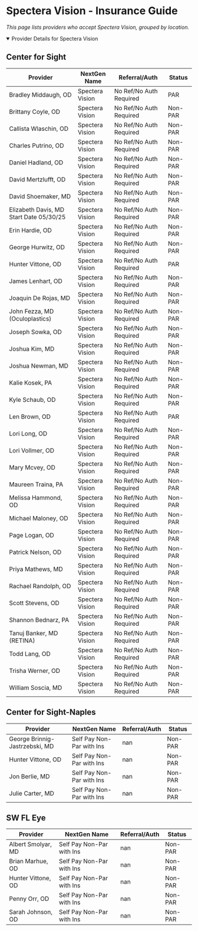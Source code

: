 # Spectera Vision - Insurance Guide

*This page lists providers who accept Spectera Vision, grouped by location.*

<details open><summary>Provider Details for Spectera Vision</summary>

## Center for Sight

| Provider | NextGen Name | Referral/Auth | Status |
|----------|-------------|--------------|--------|
| Bradley Middaugh, OD | Spectera Vision | No Ref/No Auth Required | PAR |
| Brittany Coyle, OD | Spectera Vision | No Ref/No Auth Required | Non-PAR |
| Callista Wlaschin, OD | Spectera Vision | No Ref/No Auth Required | Non-PAR |
| Charles Putrino, OD | Spectera Vision | No Ref/No Auth Required | Non-PAR |
| Daniel Hadland, OD | Spectera Vision | No Ref/No Auth Required | Non-PAR |
| David Mertzlufft, OD | Spectera Vision | No Ref/No Auth Required | Non-PAR |
| David Shoemaker, MD | Spectera Vision | No Ref/No Auth Required | Non-PAR |
| Elizabeth Davis, MD                      Start Date 05/30/25 | Spectera Vision | No Ref/No Auth Required | Non-PAR |
| Erin Hardie, OD | Spectera Vision | No Ref/No Auth Required | Non-PAR |
| George Hurwitz, OD | Spectera Vision | No Ref/No Auth Required | Non-PAR |
| Hunter Vittone, OD | Spectera Vision | No Ref/No Auth Required | PAR |
| James Lenhart, OD | Spectera Vision | No Ref/No Auth Required | Non-PAR |
| Joaquin De Rojas, MD | Spectera Vision | No Ref/No Auth Required | Non-PAR |
| John Fezza, MD (Oculoplastics) | Spectera Vision | No Ref/No Auth Required | Non-PAR |
| Joseph Sowka, OD | Spectera Vision | No Ref/No Auth Required | Non-PAR |
| Joshua Kim, MD | Spectera Vision | No Ref/No Auth Required | Non-PAR |
| Joshua Newman, MD | Spectera Vision | No Ref/No Auth Required | Non-PAR |
| Kalie Kosek, PA | Spectera Vision | No Ref/No Auth Required | Non-PAR |
| Kyle Schaub, OD | Spectera Vision | No Ref/No Auth Required | Non-PAR |
| Len Brown, OD | Spectera Vision | No Ref/No Auth Required | PAR |
| Lori Long, OD | Spectera Vision | No Ref/No Auth Required | Non-PAR |
| Lori Vollmer, OD | Spectera Vision | No Ref/No Auth Required | Non-PAR |
| Mary Mcvey, OD | Spectera Vision | No Ref/No Auth Required | Non-PAR |
| Maureen Traina, PA | Spectera Vision | No Ref/No Auth Required | Non-PAR |
| Melissa Hammond, OD | Spectera Vision | No Ref/No Auth Required | Non-PAR |
| Michael Maloney, OD | Spectera Vision | No Ref/No Auth Required | Non-PAR |
| Page Logan, OD | Spectera Vision | No Ref/No Auth Required | Non-PAR |
| Patrick Nelson, OD | Spectera Vision | No Ref/No Auth Required | Non-PAR |
| Priya Mathews, MD | Spectera Vision | No Ref/No Auth Required | Non-PAR |
| Rachael Randolph, OD | Spectera Vision | No Ref/No Auth Required | Non-PAR |
| Scott Stevens, OD | Spectera Vision | No Ref/No Auth Required | Non-PAR |
| Shannon Bednarz, PA | Spectera Vision | No Ref/No Auth Required | Non-PAR |
| Tanuj Banker, MD (RETINA) | Spectera Vision | No Ref/No Auth Required | Non-PAR |
| Todd Lang, OD | Spectera Vision | No Ref/No Auth Required | Non-PAR |
| Trisha Werner, OD | Spectera Vision | No Ref/No Auth Required | Non-PAR |
| William Soscia, MD | Spectera Vision | No Ref/No Auth Required | Non-PAR |

## Center for Sight-Naples

| Provider | NextGen Name | Referral/Auth | Status |
|----------|-------------|--------------|--------|
| George Brinnig-Jastrzebski, MD | Self Pay Non-Par with Ins | nan | Non-PAR |
| Hunter Vittone, OD | Self Pay Non-Par with Ins | nan | Non-PAR |
| Jon Berlie, MD | Self Pay Non-Par with Ins | nan | Non-PAR |
| Julie Carter, MD | Self Pay Non-Par with Ins | nan | Non-PAR |

## SW FL Eye

| Provider | NextGen Name | Referral/Auth | Status |
|----------|-------------|--------------|--------|
| Albert Smolyar, MD | Self Pay Non-Par with Ins | nan | Non-PAR |
| Brian Marhue, OD | Self Pay Non-Par with Ins | nan | Non-PAR |
| Hunter Vittone, OD | Self Pay Non-Par with Ins | nan | Non-PAR |
| Penny Orr, OD | Self Pay Non-Par with Ins | nan | Non-PAR |
| Sarah Johnson, OD | Self Pay Non-Par with Ins | nan | Non-PAR |

</details>

